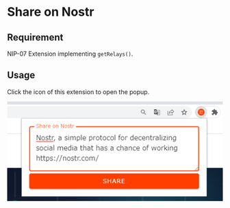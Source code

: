 # Share on Nostr

## Requirement

NIP-07 Extension implementing `getRelays()`.

## Usage

Click the icon of this extension to open the popup.

![screenshot](./screenshot.png)
